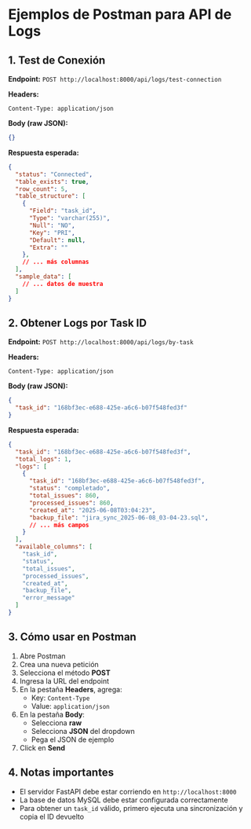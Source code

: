 # Ejemplos de Postman para API de Logs

## 1. Test de Conexión

**Endpoint:** `POST http://localhost:8000/api/logs/test-connection`

**Headers:**
```
Content-Type: application/json
```

**Body (raw JSON):**
```json
{}
```

**Respuesta esperada:**
```json
{
  "status": "Connected",
  "table_exists": true,
  "row_count": 5,
  "table_structure": [
    {
      "Field": "task_id",
      "Type": "varchar(255)",
      "Null": "NO",
      "Key": "PRI",
      "Default": null,
      "Extra": ""
    },
    // ... más columnas
  ],
  "sample_data": [
    // ... datos de muestra
  ]
}
```

## 2. Obtener Logs por Task ID

**Endpoint:** `POST http://localhost:8000/api/logs/by-task`

**Headers:**
```
Content-Type: application/json
```

**Body (raw JSON):**
```json
{
  "task_id": "168bf3ec-e688-425e-a6c6-b07f548fed3f"
}
```

**Respuesta esperada:**
```json
{
  "task_id": "168bf3ec-e688-425e-a6c6-b07f548fed3f",
  "total_logs": 1,
  "logs": [
    {
      "task_id": "168bf3ec-e688-425e-a6c6-b07f548fed3f",
      "status": "completado",
      "total_issues": 860,
      "processed_issues": 860,
      "created_at": "2025-06-08T03:04:23",
      "backup_file": "jira_sync_2025-06-08_03-04-23.sql",
      // ... más campos
    }
  ],
  "available_columns": [
    "task_id",
    "status",
    "total_issues",
    "processed_issues",
    "created_at",
    "backup_file",
    "error_message"
  ]
}
```

## 3. Cómo usar en Postman

1. Abre Postman
2. Crea una nueva petición
3. Selecciona el método **POST**
4. Ingresa la URL del endpoint
5. En la pestaña **Headers**, agrega:
   - Key: `Content-Type`
   - Value: `application/json`
6. En la pestaña **Body**:
   - Selecciona **raw**
   - Selecciona **JSON** del dropdown
   - Pega el JSON de ejemplo
7. Click en **Send**

## 4. Notas importantes

- El servidor FastAPI debe estar corriendo en `http://localhost:8000`
- La base de datos MySQL debe estar configurada correctamente
- Para obtener un `task_id` válido, primero ejecuta una sincronización y copia el ID devuelto 
